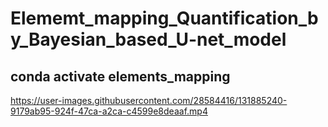 # Elememt_mapping_Quantification_by_Bayesian_based_U-net_model

## conda activate elements_mapping

https://user-images.githubusercontent.com/28584416/131885240-9179ab95-924f-47ca-a2ca-c4599e8deaaf.mp4

